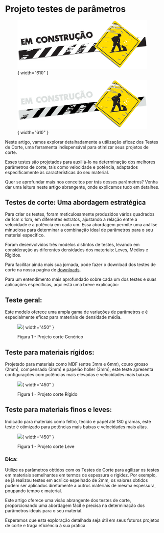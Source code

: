 # Projeto testes de parâmetros

<figure markdown="span">
  
  ![](../images/construcao-light.png#only-light){ width="610" }
  <figcaption></figcaption>

  ![](../images/construcao-dark.png#only-dark){ width="610" }
  <figcaption></figcaption>
  
</figure>

Neste artigo, vamos explorar detalhadamente a utilização eficaz dos Testes de Corte, uma ferramenta indispensável para otimizar seus projetos de corte.

Esses testes são projetados para auxiliá-lo na determinação dos melhores parâmetros de corte, tais como velocidade e potência, adaptados especificamente às características do seu material.

Quer se aprofundar mais nos conceitos por trás desses parâmetros? Venha dar uma leitura neste artigo abrangente, onde explicamos tudo em detalhes.

## Testes de corte: Uma abordagem estratégica

Para criar os testes, foram meticulosamente produzidos vários quadrados de 1cm x 1cm, em diferentes estratos, ajustando a relação entre a velocidade e a potência em cada um. Essa abordagem permite uma análise minuciosa para determinar a combinação ideal de parâmetros para o seu material específico.

Foram desenvolvidos três modelos distintos de testes, levando em consideração as diferentes densidades dos materiais: Leves, Médios e Rígidos.

Para facilitar ainda mais sua jornada, pode fazer o download dos testes de corte na nossa pagina de [downloads].

[downloads]: https://gadgetpluskdb.github.io/Carbon-FAQS/transferencias/#arquivos-para-testes-de-parametros

Para um entendimento mais aprofundado sobre cada um dos testes e suas aplicações específicas, aqui está uma breve explicação:

## Teste geral:

Este modelo oferece uma ampla gama de variações de parâmetros e é especialmente eficaz para materiais de densidade média.

<figure markdown="span">

  ![](../images/image-placeholder.png){ width="450" }
  <figcaption>Figura 1 - Projeto corte Genérico</figcaption>

</figure>

## Teste para materiais rígidos:

Projetado para materiais como MDF (entre 3mm e 6mm), couro grosso (2mm), compensado (3mm) e papelão holler (3mm), este teste apresenta configurações com potências mais elevadas e velocidades mais baixas.

<figure markdown="span">

  ![](../images/image-placeholder.png){ width="450" }
  <figcaption>Figura 1 - Projeto corte Rígido</figcaption>

</figure>


## Teste para materiais finos e leves:

Indicado para materiais como feltro, tecido e papel até 180 gramas, este teste é otimizado para potências mais baixas e velocidades mais altas.

<figure markdown="span">

  ![](../images/image-placeholder.png){ width="450" }
  <figcaption>Figura 1 - Projeto corte Leve</figcaption>

</figure>

### Dica:

Utilize os parâmetros obtidos com os Testes de Corte para agilizar os testes em materiais semelhantes em termos de espessura e rigidez. Por exemplo, se já realizou testes em acrílico espelhado de 2mm, os valores obtidos podem ser aplicados diretamente a outros materiais de mesma espessura, poupando tempo e material.

Este artigo oferece uma visão abrangente dos testes de corte, proporcionando uma abordagem fácil e precisa na determinação dos parâmetros ideais para o seu material.

Esperamos que esta exploração detalhada seja útil em seus futuros projetos de corte e traga eficiência à sua prática.